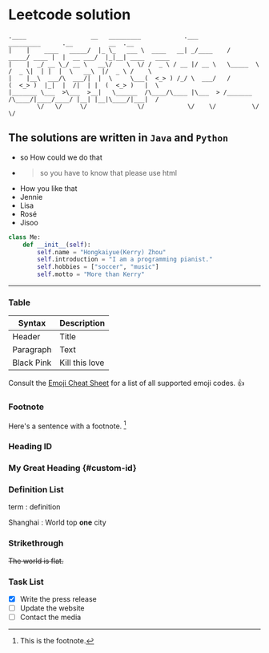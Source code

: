 # Leetcode solution
```
.____                  __   _________            .___         _________      .__          __  .__               
|    |    ____   _____/  |_ \_   ___ \  ____   __| _/____    /   _____/ ____ |  |  __ ___/  |_|__| ____   ____  
|    |  _/ __ \_/ __ \   __\/    \  \/ /  _ \ / __ |/ __ \   \_____  \ /  _ \|  | |  |  \   __\  |/  _ \ /    \ 
|    |__\  ___/\  ___/|  |  \     \___(  <_> ) /_/ \  ___/   /        (  <_> )  |_|  |  /|  | |  (  <_> )   |  \
|_______ \___  >\___  >__|   \______  /\____/\____ |\___  > /_______  /\____/|____/____/ |__| |__|\____/|___|  /
        \/   \/     \/              \/            \/    \/          \/                                       \/ 
```

## The solutions are written in `Java` and `Python`


- so How could we do that
- > so you have to know that please use html
- How you like that
- Jennie
- Lisa
- Rosé
- Jisoo

```python
class Me:
    def __init__(self):
        self.name = "Hongkaiyue(Kerry) Zhou"
        self.introduction = "I am a programming pianist."
        self.hobbies = ["soccer", "music"]
        self.motto = "More than Kerry"
```

    
---
### Table

| **Syntax** | **Description** |
| ---------- | ----------- |
| Header | Title |
| Paragraph | Text |
| Black Pink | Kill this love |

Consult the [Emoji Cheat Sheet](https://www.emojicopy.com) for a list of all supported emoji codes. :thumbsup:
### Footnote

Here's a sentence with a footnote. [^1]

[^1]: This is the footnote.

### Heading ID

### My Great Heading {#custom-id}

### Definition List

term
: definition

Shanghai
: World top **one** city

### Strikethrough

~~The world is flat.~~

### Task List

- [x] Write the press release
- [ ] Update the website
- [ ] Contact the media
